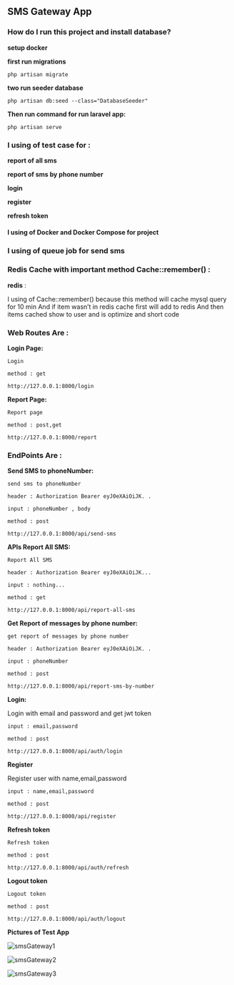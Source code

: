 ## SMS Gateway App

### How do I run this project and install database?

**setup docker**

**first run migrations**

    php artisan migrate

**two run seeder database**

    php artisan db:seed --class="DatabaseSeeder" 

**Then run command for run laravel app:**

    php artisan serve

### I using of test case for :

**report of all sms**

**report of sms by phone number**

**login**

**register**

**refresh token**

#### I using of Docker and Docker Compose for project

### I using of queue job for send sms


### Redis Cache with important method Cache::remember() :

**redis** : 

I using of Cache::remember() because this method will cache mysql query for
10 min And if item wasn’t in redis cache first will add to redis And then items
cached show to user and is optimize and short code

### Web Routes Are :

**Login Page:**

    Login

    method : get

    http://127.0.0.1:8000/login

**Report Page:**

    Report page

    method : post,get

    http://127.0.0.1:8000/report


### EndPoints Are :

**Send SMS to phoneNumber:**

    send sms to phoneNumber
    
    header : Authorization Bearer eyJ0eXAiOiJK. .

    input : phoneNumber , body

    method : post

    http://127.0.0.1:8000/api/send-sms
    
**APIs Report All SMS:**

    Report All SMS

    header : Authorization Bearer eyJ0eXAiOiJK...

    input : nothing...

    method : get

    http://127.0.0.1:8000/api/report-all-sms

**Get Report of messages by phone number:**

    get report of messages by phone number
    
    header : Authorization Bearer eyJ0eXAiOiJK. .

    input : phoneNumber

    method : post

    http://127.0.0.1:8000/api/report-sms-by-number

**Login:**

Login with email and password and get jwt token

    input : email,password 
    
    method : post

    http://127.0.0.1:8000/api/auth/login

**Register**

Register user with name,email,password

    input : name,email,password

    method : post 
    
    http://127.0.0.1:8000/api/register

**Refresh token**

    Refresh token

    method : post

    http://127.0.0.1:8000/api/auth/refresh

**Logout token**

    Logout token

    method : post

    http://127.0.0.1:8000/api/auth/logout
    
**Pictures of Test App** 

![smsGateway1](https://user-images.githubusercontent.com/9013165/148432856-ceec0058-6e56-46cb-9bbc-935075f8d281.jpg)


![smsGateway2](https://user-images.githubusercontent.com/9013165/148432955-ec901fb4-5d99-4612-a216-99df931cfaa5.jpg)



![smsGateway3](https://user-images.githubusercontent.com/9013165/148432988-7cd98144-78c0-4945-ba81-5b9196ccb5cc.jpg)

